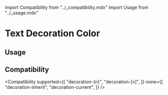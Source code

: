 import Compatibility from "../\_compatibility.mdx"
import Usage from "../\_usage.mdx"

# Text Decoration Color

## Usage

<Usage />

## Compatibility

<Compatibility
supported={[
"decoration-{n}",
"decoration-[n]",
]}
none={[
"decoration-inherit",
"decoration-current",
]}
/>
